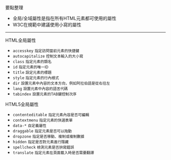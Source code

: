 要點整理
- 全局/全域屬性是指在所有HTML元素都可使用的屬性
- W3C在規範中建議使用小寫的屬性

---

HTML全局屬性
- `accesskey` <small>指定訪問當前元素的快捷鍵</small>
- `autocapitalize` <small>控制文本輸入的大小寫</small>
- `class` <small>指定元素的類名</small>
- `id` <small>指定元素的唯一ID</small>
- `title` <small>設定元素的標題</small>
- `style` <small>指定元素的行內樣式</small>
- `dir` <small>設置元素中內容的文本方向，例如阿拉伯語是從右往左</small>
- `lang` <small>設置元素中內容的語言代碼</small>
- `tabindex` <small>設置元素的TAB鍵控制次序</small>

HTML5全局屬性
- `contenteditable` <small>指定元素內容是否可編輯</small>
- `contextmenu` <small>指定元素的快選表單</small>
- `data-*` <small>自定義屬性</small>
- `draggable` <small>指定元素是否可以拖動</small>
- `dropzone` <small>指定是否移動、複制或複制數據</small>
- `hidden` <small>指定是否對元素進行隱藏</small>
- `spellcheck` <small>檢測元素是否拚寫錯誤</small>
- `translate` <small>指定元素在頁面載入時是否需要翻譯</small>